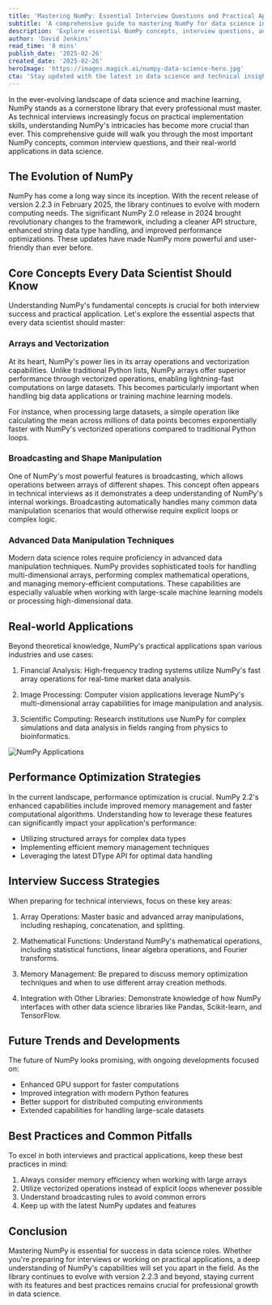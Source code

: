```yaml
---
title: 'Mastering NumPy: Essential Interview Questions and Practical Applications for Data Science Professionals'
subtitle: 'A comprehensive guide to mastering NumPy for data science interviews and real-world applications'
description: 'Explore essential NumPy concepts, interview questions, and practical applications in data science. From vectorization to advanced data manipulation, learn how to master NumPy for professional success and technical interviews in the evolving landscape of data science.'
author: 'David Jenkins'
read_time: '8 mins'
publish_date: '2025-02-26'
created_date: '2025-02-26'
heroImage: 'https://images.magick.ai/numpy-data-science-hero.jpg'
cta: 'Stay updated with the latest in data science and technical insights! Follow us on LinkedIn for more expert guides, interview tips, and industry trends.'
---
```


In the ever-evolving landscape of data science and machine learning, NumPy stands as a cornerstone library that every professional must master. As technical interviews increasingly focus on practical implementation skills, understanding NumPy's intricacies has become more crucial than ever. This comprehensive guide will walk you through the most important NumPy concepts, common interview questions, and their real-world applications in data science.

## The Evolution of NumPy

NumPy has come a long way since its inception. With the recent release of version 2.2.3 in February 2025, the library continues to evolve with modern computing needs. The significant NumPy 2.0 release in 2024 brought revolutionary changes to the framework, including a cleaner API structure, enhanced string data type handling, and improved performance optimizations. These updates have made NumPy more powerful and user-friendly than ever before.

## Core Concepts Every Data Scientist Should Know

Understanding NumPy's fundamental concepts is crucial for both interview success and practical application. Let's explore the essential aspects that every data scientist should master:

### Arrays and Vectorization

At its heart, NumPy's power lies in its array operations and vectorization capabilities. Unlike traditional Python lists, NumPy arrays offer superior performance through vectorized operations, enabling lightning-fast computations on large datasets. This becomes particularly important when handling big data applications or training machine learning models.

For instance, when processing large datasets, a simple operation like calculating the mean across millions of data points becomes exponentially faster with NumPy's vectorized operations compared to traditional Python loops.

### Broadcasting and Shape Manipulation

One of NumPy's most powerful features is broadcasting, which allows operations between arrays of different shapes. This concept often appears in technical interviews as it demonstrates a deep understanding of NumPy's internal workings. Broadcasting automatically handles many common data manipulation scenarios that would otherwise require explicit loops or complex logic.

### Advanced Data Manipulation Techniques

Modern data science roles require proficiency in advanced data manipulation techniques. NumPy provides sophisticated tools for handling multi-dimensional arrays, performing complex mathematical operations, and managing memory-efficient computations. These capabilities are especially valuable when working with large-scale machine learning models or processing high-dimensional data.

## Real-world Applications

Beyond theoretical knowledge, NumPy's practical applications span various industries and use cases:

1. Financial Analysis: High-frequency trading systems utilize NumPy's fast array operations for real-time market data analysis.

2. Image Processing: Computer vision applications leverage NumPy's multi-dimensional array capabilities for image manipulation and analysis.

3. Scientific Computing: Research institutions use NumPy for complex simulations and data analysis in fields ranging from physics to bioinformatics.

![NumPy Applications](https://i.magick.ai/PIXE/1738406181100_magick_img.webp)

## Performance Optimization Strategies

In the current landscape, performance optimization is crucial. NumPy 2.2's enhanced capabilities include improved memory management and faster computational algorithms. Understanding how to leverage these features can significantly impact your application's performance:

- Utilizing structured arrays for complex data types
- Implementing efficient memory management techniques
- Leveraging the latest DType API for optimal data handling

## Interview Success Strategies

When preparing for technical interviews, focus on these key areas:

1. Array Operations: Master basic and advanced array manipulations, including reshaping, concatenation, and splitting.

2. Mathematical Functions: Understand NumPy's mathematical operations, including statistical functions, linear algebra operations, and Fourier transforms.

3. Memory Management: Be prepared to discuss memory optimization techniques and when to use different array creation methods.

4. Integration with Other Libraries: Demonstrate knowledge of how NumPy interfaces with other data science libraries like Pandas, Scikit-learn, and TensorFlow.

## Future Trends and Developments

The future of NumPy looks promising, with ongoing developments focused on:

- Enhanced GPU support for faster computations
- Improved integration with modern Python features
- Better support for distributed computing environments
- Extended capabilities for handling large-scale datasets

## Best Practices and Common Pitfalls

To excel in both interviews and practical applications, keep these best practices in mind:

1. Always consider memory efficiency when working with large arrays
2. Utilize vectorized operations instead of explicit loops whenever possible
3. Understand broadcasting rules to avoid common errors
4. Keep up with the latest NumPy updates and features

## Conclusion

Mastering NumPy is essential for success in data science roles. Whether you're preparing for interviews or working on practical applications, a deep understanding of NumPy's capabilities will set you apart in the field. As the library continues to evolve with version 2.2.3 and beyond, staying current with its features and best practices remains crucial for professional growth in data science.